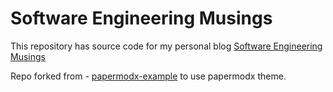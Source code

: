 # Software Engineering Musings

This repository has source code for my personal blog [Software Engineering Musings](https://vawale.github.io/)

Repo forked from - [papermodx-example](https://github.com/reorx/papermodx-example) to use papermodx theme.
